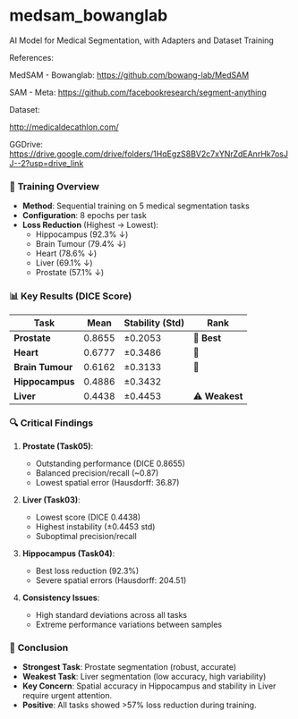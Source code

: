 # medsam_bowanglab
AI Model for Medical Segmentation, with Adapters and Dataset Training

References:

MedSAM - Bowanglab: https://github.com/bowang-lab/MedSAM

SAM - Meta: https://github.com/facebookresearch/segment-anything


Dataset:

http://medicaldecathlon.com/

GGDrive: https://drive.google.com/drive/folders/1HqEgzS8BV2c7xYNrZdEAnrHk7osJJ--2?usp=drive_link


### 🔧 **Training Overview**  
- **Method**: Sequential training on 5 medical segmentation tasks  
- **Configuration**: 8 epochs per task  
- **Loss Reduction** (Highest → Lowest):  
  - Hippocampus (92.3% ↓)  
  - Brain Tumour (79.4% ↓)  
  - Heart (78.6% ↓)  
  - Liver (69.1% ↓)  
  - Prostate (57.1% ↓)  

### 📊 **Key Results (DICE Score)**  
| Task               | Mean   | Stability (Std) | Rank |  
|--------------------|--------|-----------------|------|  
| **Prostate**       | 0.8655 | ±0.2053         | 🥇 **Best** |  
| **Heart**          | 0.6777 | ±0.3486         | 🥈 |  
| **Brain Tumour**   | 0.6162 | ±0.3133         | 🥉 |  
| **Hippocampus**    | 0.4886 | ±0.3432         |     |  
| **Liver**          | 0.4438 | ±0.4453         | ⚠️ **Weakest** |  

### 🔍 **Critical Findings**  
1. **Prostate (Task05)**:  
   - Outstanding performance (DICE 0.8655)  
   - Balanced precision/recall (~0.87)  
   - Lowest spatial error (Hausdorff: 36.87)  

2. **Liver (Task03)**:  
   - Lowest score (DICE 0.4438)  
   - Highest instability (±0.4453 std)  
   - Suboptimal precision/recall  

3. **Hippocampus (Task04)**:  
   - Best loss reduction (92.3%)  
   - Severe spatial errors (Hausdorff: 204.51)  

4. **Consistency Issues**:  
   - High standard deviations across all tasks  
   - Extreme performance variations between samples  

### 💎 **Conclusion**  
- **Strongest Task**: Prostate segmentation (robust, accurate)  
- **Weakest Task**: Liver segmentation (low accuracy, high variability)  
- **Key Concern**: Spatial accuracy in Hippocampus and stability in Liver require urgent attention.  
- **Positive**: All tasks showed >57% loss reduction during training.
